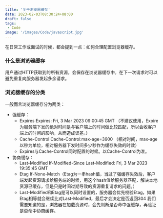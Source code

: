 ```yaml
---
title: '关于浏览器缓存'
date: 2023-02-03T08:30:24+08:00
draft: false
tags:
 - Code
image: '/images/Code/javascript.jpg'
---
```


在日常工作或面试的时候，都会提到一点：如何合理配置浏览器缓存。

<!--more-->
### 什么是浏览器缓存
用户通过HTTP获取到的所有资源，会保存在浏览器缓存中，在下一次请求时可以避免重复向服务器发起多余请求。

### 浏览器缓存的分类
一般而言浏览器缓存分为两类：
  - 强缓存：
    - Expires Expires: Fri, 3 Mar 2023 09:00:45 GMT （不建议使用，Expire为服务端下发的绝对时间是与客户端上的时间做比较匹配，所以会收客户端上的时间的影响，从而造成误差。）
    - Cache-Control Cache-Control:max-age=3600 （相对时间，max-age以秒为单位，相对服务器下发时间多少秒作为缓存失效的时效）
    - Expires与Cache-Control同时配置的时候。以Cache-Control为准。
  - 协商缓存：
    - Last-Modified If-Modified-Since Last-Modified: Fri, 3 Mar 2023 19:35:45 GMT
    - Etag If-None-Match（Etag为一串hash值，当过了强缓存失效后，客户端发起资源请求给服务端的时候，用这个hash值给服务器匹配，解决本地资源已缓存，但是只是时间过期导致的资源重复请求的问题。）
    - Last-Modified和Etag是可以同时设置的，服务器会优先校验Etag，如果Etag相等就会继续比对Last-Modified，最后才会决定是否返回304
我们需要知道的是，浏览器在加载资源时，会先判断是否命中强缓存，再验证是否命中协商缓存。

